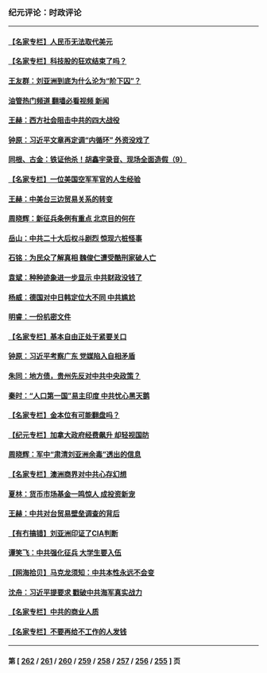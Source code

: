 ### 纪元评论：时政评论
---
#### [【名家专栏】人民币无法取代美元](../../pages/nsc1025/n13974270.md?04170330) 
#### [【名家专栏】科技股的狂欢结束了吗？](../../pages/nsc1025/n13972895.md?04170330) 
#### [王友群：刘亚洲到底为什么沦为“阶下囚”？](../../pages/nsc1025/n13973940.md?04170330) 
#### [油管热门频道 翻墙必看视频 新闻](ok?04170330)
#### [王赫：西方社会阻击中共的四大战役](../../pages/nsc1025/n13974104.md?04170330) 
#### [钟原：习近平文章再定调“内循环” 外资没戏了](../../pages/nsc1025/n13973903.md?04170330) 
#### [同根、古金：铁证他杀！胡鑫宇录音、现场全面造假（9）](../../pages/nsc1025/n13971453.md?04170330) 
#### [【名家专栏】一位美国空军军官的人生经验](../../pages/nsc1025/n13973594.md?04170330) 
#### [王赫：中美台三边贸易关系的转变](../../pages/nsc1025/n13973676.md?04170330) 
#### [周晓辉：新征兵条例有重点 北京目的何在](../../pages/nsc1025/n13973675.md?04170330) 
#### [岳山：中共二十大后权斗剧烈 惊现六桩怪事](../../pages/nsc1025/n13973599.md?04170330) 
#### [石铭：为民众了解真相 魏俊仁遭受酷刑家破人亡](../../pages/nsc1025/n13973508.md?04170330) 
#### [袁斌：种种迹象进一步显示 中共财政没钱了](../../pages/nsc1025/n13973475.md?04170330) 
#### [杨威：德国对中日韩定位大不同 中共尴尬](../../pages/nsc1025/n13973307.md?04170330) 
#### [明睿：一份机密文件](../../pages/nsc1025/n13973132.md?04170330) 
#### [【名家专栏】基本自由正处于紧要关口](../../pages/nsc1025/n13971242.md?04170330) 
#### [钟原：习近平考察广东 党媒陷入自相矛盾](../../pages/nsc1025/n13972499.md?04170330) 
#### [朱同：地方债，贵州先反对中共中央政策？](../../pages/nsc1025/n13972602.md?04170330) 
#### [秦时：“人口第一国”易主印度 中共忧心黑天鹅](../../pages/nsc1025/n13972442.md?04170330) 
#### [【名家专栏】金本位有可能翻盘吗？](../../pages/nsc1025/n13971975.md?04170330) 
#### [【纪元专栏】加拿大政府经费飙升 却轻视国防](../../pages/nsc1025/n13972308.md?04170330) 
#### [周晓辉：军中“肃清刘亚洲余毒”透出的信息](../../pages/nsc1025/n13972301.md?04170330) 
#### [【名家专栏】澳洲商界对中共心存幻想](../../pages/nsc1025/n13972056.md?04170330) 
#### [夏林：货币市场基金一鸣惊人 成投资新宠](../../pages/nsc1025/n13972267.md?04170330) 
#### [王赫：中共对台贸易壁垒调查的背后](../../pages/nsc1025/n13971973.md?04170330) 
#### [【有冇搞错】刘亚洲印证了CIA判断](../../pages/nsc1025/n13972196.md?04170330) 
#### [谭笑飞：中共强化征兵 大学生要入伍](../../pages/nsc1025/n13972100.md?04170330) 
#### [【网海拾贝】马克龙须知：中共本性永远不会变](../../pages/nsc1025/n13972057.md?04170330) 
#### [沈舟：习近平提要求 戳破中共海军真实战力](../../pages/nsc1025/n13971592.md?04170330) 
#### [【名家专栏】中共的商业人质](../../pages/nsc1025/n13969678.md?04170330) 
#### [【名家专栏】不要再给不工作的人发钱](../../pages/nsc1025/n13971306.md?04170330) 

---
#### 第 [ [262](./262.md?04170330) / [261](./261.md?04170330) / [260](./260.md?04170330) / [259](./259.md?04170330) / [258](./258.md?04170330) / [257](./257.md?04170330) / [256](./256.md?04170330) / [255](./255.md?04170330) ] 页

